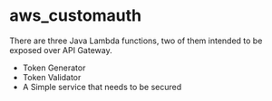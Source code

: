 # aws_customauth
There are three Java Lambda functions, two of them intended to be exposed over API Gateway.
* Token Generator
* Token Validator
* A Simple service that needs to be secured
